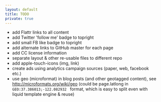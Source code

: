 ```yaml
---
layout: default
title: TODO
private: true
---
```

 - add Flattr links to all content
 - add Twitter 'follow me' badge to topright
 - add small FB like badge to topright
 - add alternate links to GitHub master for each page
 - add CC license information
 - separate layout & other re-usable files to different repo
 - add apple-touch-icons (img, link)
 - create ads using analytics campaign sources (paper, web, facebook etc.)
 - use geo (microformat) in blog posts (and other geotagged content), see http://microformats.org/wiki/geo (could be page.latlong in `GEO:37.386013;-122.082932
` format, which is easy to split even with liquid template engine & reuse)